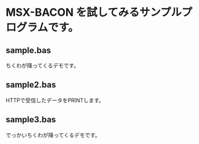 # MSX-BACON を試してみるサンプルプログラムです。
## sample.bas
ちくわが降ってくるデモです。
## sample2.bas
HTTPで受信したデータをPRINTします。
## sample3.bas
でっかいちくわが降ってくるデモです。
